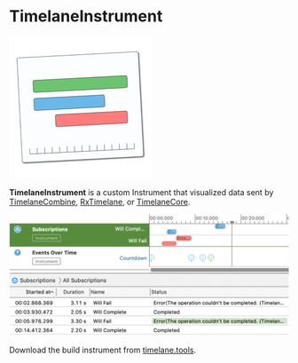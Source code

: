 # TimelaneInstrument

![Timelane Icon](etc/Icon_128x128@2x.png)

**TimelaneInstrument** is a custom Instrument that visualized data sent by [TimelaneCombine](https://github.com/icanzilb/TimelaneCombine), [RxTimelane](https://github.com/icanzilb/RxTimelane), or [TimelaneCore](https://github.com/icanzilb/TimelaneCore).

![Timelane Instrument](etc/timelane.png)

Download the build instrument from [timelane.tools](http://timelane.tools).
